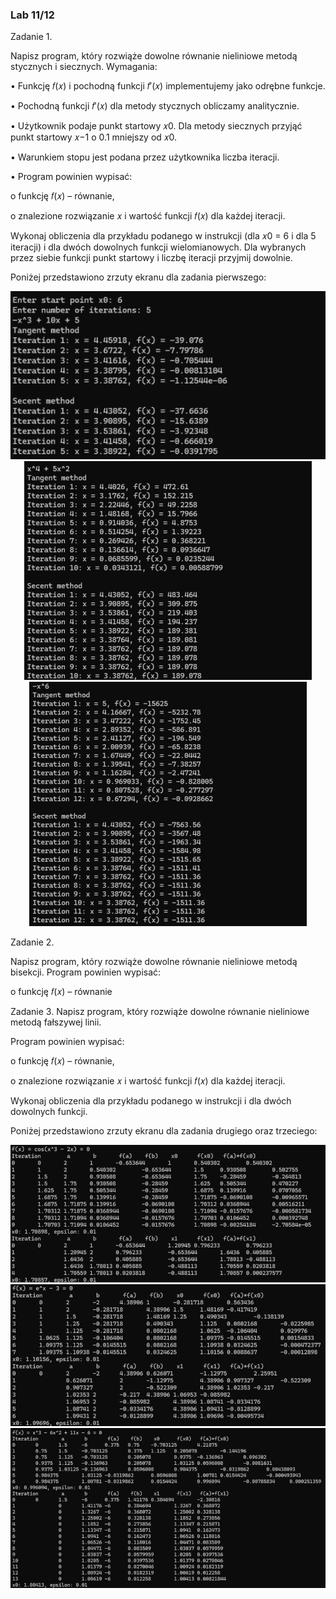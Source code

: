 <h3>Lab 11/12</h3>

Zadanie 1.

Napisz program, który rozwiąże dowolne równanie nieliniowe metodą stycznych
i siecznych. Wymagania:

• Funkcję 𝑓(𝑥) i pochodną funkcji 𝑓′(𝑥) implementujemy jako odrębne funkcje.

• Pochodną funkcji 𝑓′(𝑥) dla metody stycznych obliczamy analitycznie.

• Użytkownik podaje punkt startowy 𝑥0. Dla metody siecznych przyjąć punkt startowy
𝑥−1 o 0.1 mniejszy od 𝑥0.

• Warunkiem stopu jest podana przez użytkownika liczba iteracji.

• Program powinien wypisać:

o funkcję 𝑓(𝑥) – równanie,

o znalezione rozwiązanie 𝑥 i wartość funkcji 𝑓(𝑥) dla każdej iteracji.

Wykonaj obliczenia dla przykładu podanego w instrukcji (dla 𝑥0 = 6 i dla 5 iteracji) i dla
dwóch dowolnych funkcji wielomianowych. Dla wybranych przez siebie funkcji punkt
startowy i liczbę iteracji przyjmij dowolnie.

Poniżej przedstawiono zrzuty ekranu dla zadania pierwszego:
<p align="center">
  <img src="../images/nielin1.png" alt="nielin1">
  <img src="../images/nielin2.png" alt="nielin2">
  <img src="../images/nielin3.png" alt="nielin3">
</p>

Zadanie 2. 

Napisz program, który rozwiąże dowolne równanie nieliniowe metodą bisekcji.
Program powinien wypisać:

o funkcję 𝑓(𝑥) – równanie

Zadanie 3. Napisz program, który rozwiąże dowolne równanie nieliniowe metodą fałszywej linii.

Program powinien wypisać:

o funkcję 𝑓(𝑥) – równanie,

o znalezione rozwiązanie 𝑥 i wartość funkcji 𝑓(𝑥) dla każdej iteracji.

Wykonaj obliczenia dla przykładu podanego w instrukcji i dla dwóch dowolnych funkcji.

Poniżej przedstawiono zrzuty ekranu dla zadania drugiego oraz trzeciego:
<p align="center">
  <img src="../images/nielin4.png" alt="nielin4">
  <img src="../images/nielin5.png" alt="nielin5">
  <img src="../images/nielin6.png" alt="nielin6">
</p>
